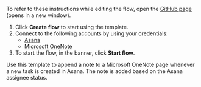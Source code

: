 To refer to these instructions while editing the flow, open the [GitHub page](https://github.com/ot4i/app-connect-templates/tree/main/resources/markdown/Append%20a%20note%20in%20Microsoft%20OneNote%20when%20a%20task%20is%20created%20in%20Asana_instructions.md) (opens in a new window).

1. Click **Create flow** to start using the template.
2. Connect to the following accounts by using your credentials:
   - [Asana](https://www.ibm.com/docs/en/app-connect/containers_cd?topic=apps-asana) 
   - [Microsoft OneNote](https://www.ibm.com/docs/en/app-connect/containers_cd?topic=apps-microsoft-onenote)
3. To start the flow, in the banner, click **Start flow**.

Use this template to append a note to a Microsoft OneNote page whenever a new task is created in Asana. The note is added based on the Asana assignee status.
